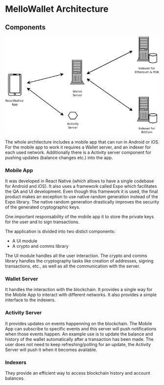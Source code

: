 # MelloWallet Architecture

## Components

![](Architecture.png)

The whole architecture includes a mobile app that can run in Android or iOS. For the mobile app to work it requires a Wallet server, and an indexer for each used network. Additionally there is a Activity server component for pushing updates (balance changes etc.) into the app.

### Mobile App

It was developed in React Native (which allows to have a single codebase for Android and iOS). It also uses a framework called Expo which facilitates the QA and UI development. Even though this framework it is used, the final product makes an exception to use native random generation instead of the Expo library. The native random generation drastically improves the security of the generated cryptographic keys.

One important responsability of the mobile app it to store the private keys for the user and to sign transactions.

The application is divided into two distict components:

-   A UI module
-   A crypto and comms library

The UI module handles all the user interaction. The crypto and comms library handles the cryptography tasks like creation of addresses, signing transactions, etc., as well as all the communication with the server.

### Wallet Server

It handles the interaction with the blockchain. It provides a single way for the Mobile App to interact with different networks. It also provides a simple interface to the indexers.

### Activity Server

It provides updates on events happenning on the blockchain. The Mobile App can subscribe to specific events and this server will push notifications when those events happen. An example use is to update the balance and history of the wallet automatically after a transaction has been made. The user does not need to keep refreshing/polling for an update, the Activity Server will push it when it becomes available.

### Indexers

They provide an efficient way to access blockchain history and account balances.
